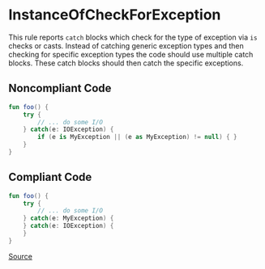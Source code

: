# InstanceOfCheckForException

This rule reports `catch` blocks which check for the type of exception via `is` checks or casts.
Instead of catching generic exception types and then checking for specific exception types the code should
use multiple catch blocks. These catch blocks should then catch the specific exceptions.

## Noncompliant Code

```kotlin
fun foo() {
    try {
        // ... do some I/O
    } catch(e: IOException) {
        if (e is MyException || (e as MyException) != null) { }
    }
}
```
## Compliant Code

```kotlin
fun foo() {
    try {
        // ... do some I/O
    } catch(e: MyException) {
    } catch(e: IOException) {
    }
}
```

[Source](https://detekt.dev/docs/rules/exceptions#instanceofcheckforexception)
